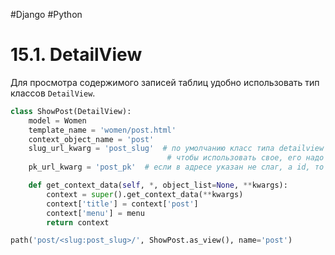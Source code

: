 #Django #Python

# 15.1. DetailView

Для просмотра содержимого записей таблиц удобно использовать тип классов `DetailView`.

```python
class ShowPost(DetailView):
    model = Women
    template_name = 'women/post.html'
    context_object_name = 'post'
    slug_url_kwarg = 'post_slug'  # по умолчанию класс типа detailview ищет слаг с именем 'slug'
                                   # чтобы использовать свое, его надо прописывать отдельно.
    pk_url_kwarg = 'post_pk'  # если в адресе указан не слаг, а id, то команда такая

    def get_context_data(self, *, object_list=None, **kwargs):
        context = super().get_context_data(**kwargs)
        context['title'] = context['post']
        context['menu'] = menu
        return context
```

```python
path('post/<slug:post_slug>/', ShowPost.as_view(), name='post')
```
